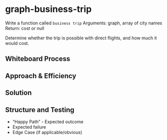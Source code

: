 # graph-business-trip

Write a function called `business trip`
Arguments: graph, array of city names
Return: cost or null

Determine whether the trip is possible with direct flights, and how much it would cost.

## Whiteboard Process
<!-- Embedded whiteboard image -->

## Approach & Efficiency
<!-- What approach did you take? Why? What is the Big O space/time for this approach? -->

## Solution
<!-- Show how to run your code, and examples of it in action -->

## Structure and Testing
- “Happy Path” - Expected outcome
- Expected failure
- Edge Case (if applicable/obvious)